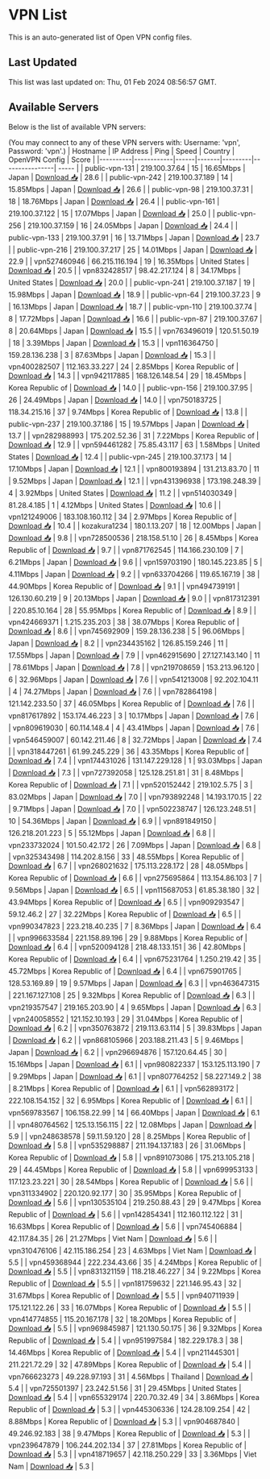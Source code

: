 # VPN List

This is an auto-generated list of Open VPN config files.

## Last Updated

This list was last updated on: Thu, 01 Feb 2024 08:56:57 GMT.

## Available Servers

Below is the list of available VPN servers:

(You may connect to any of these VPN servers with: Username: 'vpn', Password: 'vpn'.)
| Hostname | IP Address | Ping | Speed | Country | OpenVPN Config | Score |
|----------|------------|------|-------|---------|----------------| ----- |
| public-vpn-131 | 219.100.37.64 | 15 | 16.65Mbps | Japan | [Download 📥](./configs/server_0_JP.ovpn) | 28.6 |
| public-vpn-242 | 219.100.37.189 | 14 | 15.85Mbps | Japan | [Download 📥](./configs/server_1_JP.ovpn) | 26.6 |
| public-vpn-98 | 219.100.37.31 | 18 | 18.76Mbps | Japan | [Download 📥](./configs/server_2_JP.ovpn) | 26.4 |
| public-vpn-161 | 219.100.37.122 | 15 | 17.07Mbps | Japan | [Download 📥](./configs/server_3_JP.ovpn) | 25.0 |
| public-vpn-256 | 219.100.37.159 | 16 | 24.05Mbps | Japan | [Download 📥](./configs/server_4_JP.ovpn) | 24.4 |
| public-vpn-133 | 219.100.37.91 | 16 | 13.71Mbps | Japan | [Download 📥](./configs/server_5_JP.ovpn) | 23.7 |
| public-vpn-216 | 219.100.37.217 | 25 | 14.01Mbps | Japan | [Download 📥](./configs/server_6_JP.ovpn) | 22.9 |
| vpn527460946 | 66.215.116.194 | 19 | 16.35Mbps | United States | [Download 📥](./configs/server_7_US.ovpn) | 20.5 |
| vpn832428517 | 98.42.217.124 | 8 | 34.17Mbps | United States | [Download 📥](./configs/server_8_US.ovpn) | 20.0 |
| public-vpn-241 | 219.100.37.187 | 19 | 15.98Mbps | Japan | [Download 📥](./configs/server_9_JP.ovpn) | 18.9 |
| public-vpn-64 | 219.100.37.23 | 9 | 16.13Mbps | Japan | [Download 📥](./configs/server_10_JP.ovpn) | 18.7 |
| public-vpn-110 | 219.100.37.74 | 8 | 17.72Mbps | Japan | [Download 📥](./configs/server_11_JP.ovpn) | 16.6 |
| public-vpn-87 | 219.100.37.67 | 8 | 20.64Mbps | Japan | [Download 📥](./configs/server_12_JP.ovpn) | 15.5 |
| vpn763496019 | 120.51.50.19 | 18 | 3.39Mbps | Japan | [Download 📥](./configs/server_13_JP.ovpn) | 15.3 |
| vpn116364750 | 159.28.136.238 | 3 | 87.63Mbps | Japan | [Download 📥](./configs/server_14_JP.ovpn) | 15.3 |
| vpn400282507 | 112.163.33.227 | 24 | 2.85Mbps | Korea Republic of | [Download 📥](./configs/server_15_KR.ovpn) | 14.3 |
| vpn942117885 | 168.126.148.54 | 29 | 18.45Mbps | Korea Republic of | [Download 📥](./configs/server_16_KR.ovpn) | 14.0 |
| public-vpn-156 | 219.100.37.95 | 26 | 24.49Mbps | Japan | [Download 📥](./configs/server_17_JP.ovpn) | 14.0 |
| vpn750183725 | 118.34.215.16 | 37 | 9.74Mbps | Korea Republic of | [Download 📥](./configs/server_18_KR.ovpn) | 13.8 |
| public-vpn-237 | 219.100.37.186 | 15 | 19.57Mbps | Japan | [Download 📥](./configs/server_19_JP.ovpn) | 13.7 |
| vpn282988993 | 175.202.52.36 | 31 | 7.22Mbps | Korea Republic of | [Download 📥](./configs/server_20_KR.ovpn) | 12.9 |
| vpn594461282 | 75.85.43.117 | 63 | 1.58Mbps | United States | [Download 📥](./configs/server_21_US.ovpn) | 12.4 |
| public-vpn-245 | 219.100.37.173 | 14 | 17.10Mbps | Japan | [Download 📥](./configs/server_22_JP.ovpn) | 12.1 |
| vpn800193894 | 131.213.83.70 | 11 | 9.52Mbps | Japan | [Download 📥](./configs/server_23_JP.ovpn) | 12.1 |
| vpn431396938 | 173.198.248.39 | 4 | 3.92Mbps | United States | [Download 📥](./configs/server_24_US.ovpn) | 11.2 |
| vpn514030349 | 81.28.4.185 | 1 | 4.12Mbps | United States | [Download 📥](./configs/server_25_US.ovpn) | 10.6 |
| vpn121249006 | 183.108.160.112 | 34 | 2.97Mbps | Korea Republic of | [Download 📥](./configs/server_26_KR.ovpn) | 10.4 |
| kozakura1234 | 180.1.13.207 | 18 | 12.00Mbps | Japan | [Download 📥](./configs/server_27_JP.ovpn) | 9.8 |
| vpn728500536 | 218.158.51.10 | 26 | 8.45Mbps | Korea Republic of | [Download 📥](./configs/server_28_KR.ovpn) | 9.7 |
| vpn871762545 | 114.166.230.109 | 7 | 6.21Mbps | Japan | [Download 📥](./configs/server_29_JP.ovpn) | 9.6 |
| vpn159703190 | 180.145.223.85 | 5 | 4.11Mbps | Japan | [Download 📥](./configs/server_30_JP.ovpn) | 9.2 |
| vpn633704266 | 119.65.167.19 | 38 | 44.90Mbps | Korea Republic of | [Download 📥](./configs/server_31_KR.ovpn) | 9.1 |
| vpn494739191 | 126.130.60.219 | 9 | 20.13Mbps | Japan | [Download 📥](./configs/server_32_JP.ovpn) | 9.0 |
| vpn817312391 | 220.85.10.164 | 28 | 55.95Mbps | Korea Republic of | [Download 📥](./configs/server_33_KR.ovpn) | 8.9 |
| vpn424669371 | 1.215.235.203 | 38 | 38.07Mbps | Korea Republic of | [Download 📥](./configs/server_34_KR.ovpn) | 8.6 |
| vpn745692909 | 159.28.136.238 | 5 | 96.06Mbps | Japan | [Download 📥](./configs/server_35_JP.ovpn) | 8.2 |
| vpn234435162 | 126.85.159.246 | 11 | 17.55Mbps | Japan | [Download 📥](./configs/server_36_JP.ovpn) | 7.9 |
| vpn462915690 | 27.127.143.140 | 11 | 78.61Mbps | Japan | [Download 📥](./configs/server_37_JP.ovpn) | 7.8 |
| vpn219708659 | 153.213.96.120 | 6 | 32.96Mbps | Japan | [Download 📥](./configs/server_38_JP.ovpn) | 7.6 |
| vpn541213008 | 92.202.104.11 | 4 | 74.27Mbps | Japan | [Download 📥](./configs/server_39_JP.ovpn) | 7.6 |
| vpn782864198 | 121.142.233.50 | 37 | 46.05Mbps | Korea Republic of | [Download 📥](./configs/server_40_KR.ovpn) | 7.6 |
| vpn817617892 | 153.174.46.223 | 3 | 10.17Mbps | Japan | [Download 📥](./configs/server_41_JP.ovpn) | 7.6 |
| vpn809619030 | 60.114.148.4 | 4 | 43.41Mbps | Japan | [Download 📥](./configs/server_42_JP.ovpn) | 7.6 |
| vpn546459007 | 60.142.211.46 | 8 | 32.72Mbps | Japan | [Download 📥](./configs/server_43_JP.ovpn) | 7.4 |
| vpn318447261 | 61.99.245.229 | 36 | 43.35Mbps | Korea Republic of | [Download 📥](./configs/server_44_KR.ovpn) | 7.4 |
| vpn174431026 | 131.147.229.128 | 1 | 93.03Mbps | Japan | [Download 📥](./configs/server_45_JP.ovpn) | 7.3 |
| vpn727392058 | 125.128.251.81 | 31 | 8.48Mbps | Korea Republic of | [Download 📥](./configs/server_46_KR.ovpn) | 7.1 |
| vpn520152442 | 219.102.5.75 | 3 | 83.02Mbps | Japan | [Download 📥](./configs/server_47_JP.ovpn) | 7.0 |
| vpn793892248 | 14.193.170.15 | 22 | 9.71Mbps | Japan | [Download 📥](./configs/server_48_JP.ovpn) | 7.0 |
| vpn502238747 | 126.123.248.51 | 10 | 54.36Mbps | Japan | [Download 📥](./configs/server_49_JP.ovpn) | 6.9 |
| vpn891849150 | 126.218.201.223 | 5 | 55.12Mbps | Japan | [Download 📥](./configs/server_50_JP.ovpn) | 6.8 |
| vpn233732024 | 101.50.42.172 | 26 | 7.09Mbps | Japan | [Download 📥](./configs/server_51_JP.ovpn) | 6.8 |
| vpn325343498 | 114.202.8.156 | 33 | 48.55Mbps | Korea Republic of | [Download 📥](./configs/server_52_KR.ovpn) | 6.7 |
| vpn268021632 | 175.113.228.172 | 28 | 48.05Mbps | Korea Republic of | [Download 📥](./configs/server_53_KR.ovpn) | 6.6 |
| vpn275695864 | 113.154.86.103 | 7 | 9.56Mbps | Japan | [Download 📥](./configs/server_54_JP.ovpn) | 6.5 |
| vpn115687053 | 61.85.38.180 | 32 | 43.94Mbps | Korea Republic of | [Download 📥](./configs/server_55_KR.ovpn) | 6.5 |
| vpn909293547 | 59.12.46.2 | 27 | 32.22Mbps | Korea Republic of | [Download 📥](./configs/server_56_KR.ovpn) | 6.5 |
| vpn990347823 | 223.218.40.235 | 7 | 8.36Mbps | Japan | [Download 📥](./configs/server_57_JP.ovpn) | 6.4 |
| vpn996633584 | 221.158.89.196 | 29 | 9.88Mbps | Korea Republic of | [Download 📥](./configs/server_58_KR.ovpn) | 6.4 |
| vpn520094128 | 218.48.133.151 | 36 | 42.80Mbps | Korea Republic of | [Download 📥](./configs/server_59_KR.ovpn) | 6.4 |
| vpn675231764 | 1.250.219.42 | 35 | 45.72Mbps | Korea Republic of | [Download 📥](./configs/server_60_KR.ovpn) | 6.4 |
| vpn675901765 | 128.53.169.89 | 19 | 9.57Mbps | Japan | [Download 📥](./configs/server_61_JP.ovpn) | 6.3 |
| vpn463647315 | 221.167.127.108 | 25 | 9.32Mbps | Korea Republic of | [Download 📥](./configs/server_62_KR.ovpn) | 6.3 |
| vpn219357547 | 219.165.203.90 | 4 | 9.65Mbps | Japan | [Download 📥](./configs/server_63_JP.ovpn) | 6.3 |
| vpn240058552 | 121.152.10.193 | 29 | 31.04Mbps | Korea Republic of | [Download 📥](./configs/server_64_KR.ovpn) | 6.2 |
| vpn350763872 | 219.113.63.114 | 5 | 39.83Mbps | Japan | [Download 📥](./configs/server_65_JP.ovpn) | 6.2 |
| vpn868105966 | 203.188.211.43 | 5 | 9.46Mbps | Japan | [Download 📥](./configs/server_66_JP.ovpn) | 6.2 |
| vpn296694876 | 157.120.64.45 | 30 | 15.16Mbps | Japan | [Download 📥](./configs/server_67_JP.ovpn) | 6.1 |
| vpn980822337 | 153.125.113.190 | 7 | 9.29Mbps | Japan | [Download 📥](./configs/server_68_JP.ovpn) | 6.1 |
| vpn807764252 | 58.227.149.2 | 38 | 8.21Mbps | Korea Republic of | [Download 📥](./configs/server_69_KR.ovpn) | 6.1 |
| vpn562893172 | 222.108.154.152 | 32 | 6.95Mbps | Korea Republic of | [Download 📥](./configs/server_70_KR.ovpn) | 6.1 |
| vpn569783567 | 106.158.22.99 | 14 | 66.40Mbps | Japan | [Download 📥](./configs/server_71_JP.ovpn) | 6.1 |
| vpn480764562 | 125.13.156.115 | 22 | 12.08Mbps | Japan | [Download 📥](./configs/server_72_JP.ovpn) | 5.9 |
| vpn248638578 | 59.11.59.120 | 28 | 8.25Mbps | Korea Republic of | [Download 📥](./configs/server_73_KR.ovpn) | 5.8 |
| vpn535298887 | 211.194.137.183 | 26 | 31.06Mbps | Korea Republic of | [Download 📥](./configs/server_74_KR.ovpn) | 5.8 |
| vpn891073086 | 175.213.105.218 | 29 | 44.45Mbps | Korea Republic of | [Download 📥](./configs/server_75_KR.ovpn) | 5.8 |
| vpn699953133 | 117.123.23.221 | 30 | 28.54Mbps | Korea Republic of | [Download 📥](./configs/server_76_KR.ovpn) | 5.6 |
| vpn311334902 | 220.120.92.177 | 30 | 35.95Mbps | Korea Republic of | [Download 📥](./configs/server_77_KR.ovpn) | 5.6 |
| vpn130535104 | 219.250.88.43 | 29 | 9.47Mbps | Korea Republic of | [Download 📥](./configs/server_78_KR.ovpn) | 5.6 |
| vpn142854341 | 112.160.112.122 | 31 | 16.63Mbps | Korea Republic of | [Download 📥](./configs/server_79_KR.ovpn) | 5.6 |
| vpn745406884 | 42.117.84.35 | 26 | 21.27Mbps | Viet Nam | [Download 📥](./configs/server_80_VN.ovpn) | 5.6 |
| vpn310476106 | 42.115.186.254 | 23 | 4.63Mbps | Viet Nam | [Download 📥](./configs/server_81_VN.ovpn) | 5.5 |
| vpn459368944 | 222.234.43.66 | 35 | 4.24Mbps | Korea Republic of | [Download 📥](./configs/server_82_KR.ovpn) | 5.5 |
| vpn831321159 | 118.218.46.227 | 34 | 9.22Mbps | Korea Republic of | [Download 📥](./configs/server_83_KR.ovpn) | 5.5 |
| vpn181759632 | 221.146.95.43 | 32 | 31.67Mbps | Korea Republic of | [Download 📥](./configs/server_84_KR.ovpn) | 5.5 |
| vpn940711939 | 175.121.122.26 | 33 | 16.07Mbps | Korea Republic of | [Download 📥](./configs/server_85_KR.ovpn) | 5.5 |
| vpn414774855 | 115.20.167.178 | 32 | 18.20Mbps | Korea Republic of | [Download 📥](./configs/server_86_KR.ovpn) | 5.5 |
| vpn969845987 | 121.130.50.175 | 36 | 9.32Mbps | Korea Republic of | [Download 📥](./configs/server_87_KR.ovpn) | 5.4 |
| vpn951997584 | 182.229.178.3 | 38 | 14.46Mbps | Korea Republic of | [Download 📥](./configs/server_88_KR.ovpn) | 5.4 |
| vpn211445301 | 211.221.72.29 | 32 | 47.89Mbps | Korea Republic of | [Download 📥](./configs/server_89_KR.ovpn) | 5.4 |
| vpn766623273 | 49.228.97.193 | 31 | 4.56Mbps | Thailand | [Download 📥](./configs/server_90_TH.ovpn) | 5.4 |
| vpn725501397 | 23.242.51.56 | 31 | 29.45Mbps | United States | [Download 📥](./configs/server_91_US.ovpn) | 5.4 |
| vpn655329174 | 220.70.32.49 | 34 | 3.86Mbps | Korea Republic of | [Download 📥](./configs/server_92_KR.ovpn) | 5.3 |
| vpn445306336 | 124.28.109.254 | 42 | 8.88Mbps | Korea Republic of | [Download 📥](./configs/server_93_KR.ovpn) | 5.3 |
| vpn904687840 | 49.246.92.183 | 38 | 9.47Mbps | Korea Republic of | [Download 📥](./configs/server_94_KR.ovpn) | 5.3 |
| vpn239647879 | 106.244.202.134 | 37 | 27.81Mbps | Korea Republic of | [Download 📥](./configs/server_95_KR.ovpn) | 5.3 |
| vpn418719657 | 42.118.250.229 | 33 | 3.36Mbps | Viet Nam | [Download 📥](./configs/server_96_VN.ovpn) | 5.3 |
